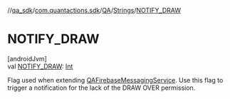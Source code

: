//[qa_sdk](../../../../index.md)/[com.quantactions.sdk](../../index.md)/[QA](../index.md)/[Strings](index.md)/[NOTIFY_DRAW](-n-o-t-i-f-y_-d-r-a-w.md)

# NOTIFY_DRAW

[androidJvm]\
val [NOTIFY_DRAW](-n-o-t-i-f-y_-d-r-a-w.md): [Int](https://kotlinlang.org/api/latest/jvm/stdlib/kotlin/-int/index.html)

Flag used when extending [QAFirebaseMessagingService](../../-q-a-firebase-messaging-service/index.md). Use this flag to trigger a notification for the lack of the DRAW OVER permission.
